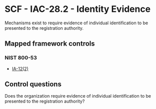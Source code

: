# SCF - IAC-28.2 - Identity Evidence
Mechanisms exist to require evidence of individual identification to be presented to the registration authority.
## Mapped framework controls
### NIST 800-53
- [IA-12(2)](../nist80053/ia-12-2.md)
  
## Control questions
Does the organization require evidence of individual identification to be presented to the registration authority?
  